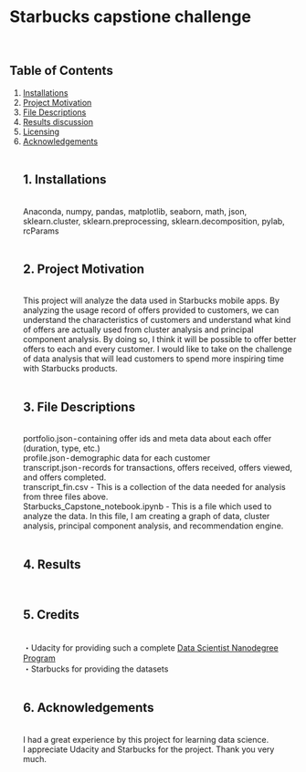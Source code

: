 # Starbucks capstione challenge
<br>
<h2>Table of Contents</h2>
<ol>
  <li>
    <a href="#1">Installations</a>
    <br>
  </li>
  <li>
    <a href="#2">Project Motivation</a>
    <br>
  </li>
  <li>
    <a href="#3">File Descriptions</a>
    <br>
  </li>
  <li>
    <a href="#4">Results discussion</a>
    <br>
  </li>
  <li>
    <a href="#5">Licensing</a>
    <br>
  </li>
  <li>
    <a href="#6">Acknowledgements</a>
    <br>
  </li>
<br>
<h2>1. Installations</h2><br>
Anaconda, numpy, pandas, matplotlib, seaborn, math, json, sklearn.cluster, sklearn.preprocessing, sklearn.decomposition, pylab, rcParams<br>
<br>
<h2>2. Project Motivation</h2><br>
This project will analyze the data used in Starbucks mobile apps. By analyzing the usage record of offers provided to customers, we can understand the characteristics of customers and understand what kind of offers are actually used from cluster analysis and principal component analysis. By doing so, I think it will be possible to offer better offers to each and every customer. I would like to take on the challenge of data analysis that will lead customers to spend more inspiring time with Starbucks products.<br>
<br>
<h2>3. File Descriptions</h2><br>
portfolio.json - containing offer ids and meta data about each offer (duration, type, etc.)<br>
profile.json - demographic data for each customer<br>
transcript.json - records for transactions, offers received, offers viewed, and offers completed. <br>
transcript_fin.csv - This is a collection of the data needed for analysis from three files above.<br>
Starbucks_Capstone_notebook.ipynb - This is a file which used to analyze the data. In this file, I am creating a graph of data, cluster analysis, principal component analysis, and recommendation engine. <br>
<br>
<h2>4. Results</h2><br>
<img src="/unoszte0291/starbucks_capstone_challenge/images/top10_user.JPG" alt="" style="max-width:50%;">
<br>
<img src="/unoszte0291/starbucks_capstone_challenge/images/top3_offers.JPG" alt="" style="max-width:50%;">
<br>
<h2>5. Credits</h2><br>
・Udacity for providing such a complete <a href=https://www.udacity.com/course/data-scientist-nanodegree--nd025>Data Scientist Nanodegree Program</a><br>
・Starbucks for providing the datasets<br>
<br>
<h2>6. Acknowledgements</h2><br>
I had a great experience by this project for learning data science.<br>
I appreciate Udacity and Starbucks for the project. Thank you very much.<br>

